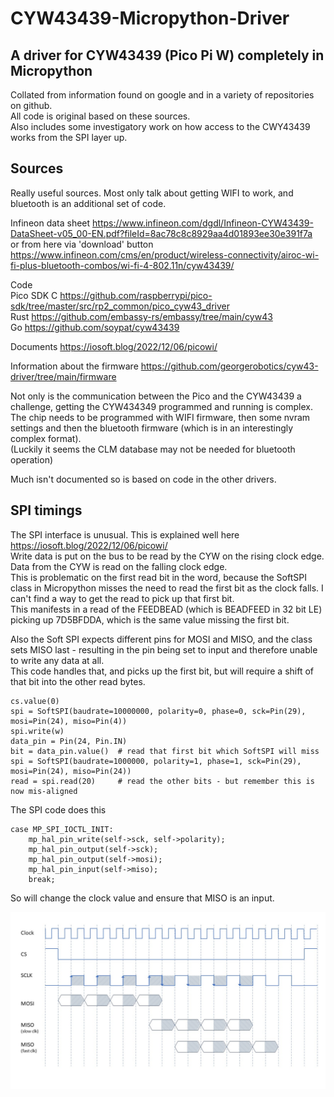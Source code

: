 # CYW43439-Micropython-Driver
## A driver for CYW43439 (Pico Pi W) completely in Micropython

Collated from information found on google and in a variety of repositories on github.   
All code is original based on these sources.  
Also includes some investigatory work on how access to the CWY43439 works from the SPI layer up.  


## Sources
Really useful sources. 
Most only talk about getting WIFI to work, and bluetooth is an additional set of code.   


Infineon data sheet
https://www.infineon.com/dgdl/Infineon-CYW43439-DataSheet-v05_00-EN.pdf?fileId=8ac78c8c8929aa4d01893ee30e391f7a    
or from here via 'download' button     
https://www.infineon.com/cms/en/product/wireless-connectivity/airoc-wi-fi-plus-bluetooth-combos/wi-fi-4-802.11n/cyw43439/    

Code     
Pico SDK C  https://github.com/raspberrypi/pico-sdk/tree/master/src/rp2_common/pico_cyw43_driver     
Rust        https://github.com/embassy-rs/embassy/tree/main/cyw43     
Go          https://github.com/soypat/cyw43439     

Documents
https://iosoft.blog/2022/12/06/picowi/     

Information about the firmware
https://github.com/georgerobotics/cyw43-driver/tree/main/firmware     


Not only is the communication between the Pico and the CYW43439 a challenge, getting the CYW434349 programmed and running is complex.   
The chip needs to be programmed with WIFI firmware, then some nvram settings and then the bluetooth firmware (which is in an interestingly complex format).   
(Luckily it seems the CLM database may not be needed for bluetooth operation)    

Much isn't documented so is based on code in the other drivers.   

## SPI timings

The SPI interface is unusual. This is explained well here https://iosoft.blog/2022/12/06/picowi/   
Write data is put on the bus to be read by the CYW on the rising clock edge.       
Data from the CYW is read on the falling clock edge.   
This is problematic on the first read bit in the word, because the SoftSPI class in Micropython misses the need to read the first bit as the clock falls. I can't find a way to get the read to pick up that first bit.    
This manifests in a read of the FEEDBEAD (which is BEADFEED in 32 bit LE) picking up 7D5BFDDA, which is the same value missing the first bit.   

Also the Soft SPI expects different pins for MOSI and MISO, and the class sets MISO last - resulting in the pin being set to input and therefore unable to write any data at all.    
This code handles that, and picks up the first bit, but will require a shift of that bit into the other read bytes.   
```
cs.value(0)
spi = SoftSPI(baudrate=10000000, polarity=0, phase=0, sck=Pin(29), mosi=Pin(24), miso=Pin(4))
spi.write(w)
data_pin = Pin(24, Pin.IN)
bit = data_pin.value()  # read that first bit which SoftSPI will miss
spi = SoftSPI(baudrate=1000000, polarity=1, phase=1, sck=Pin(29), mosi=Pin(24), miso=Pin(24))
read = spi.read(20)     # read the other bits - but remember this is now mis-aligned
```

The SPI code does this
```
case MP_SPI_IOCTL_INIT:
    mp_hal_pin_write(self->sck, self->polarity);
    mp_hal_pin_output(self->sck);
    mp_hal_pin_output(self->mosi);
    mp_hal_pin_input(self->miso);
    break;
```
So will change the clock value and ensure that MISO is an input.    

<p align="center">
  <img src="https://github.com/paulhamsh/CYW43439-Micropython-Driver/blob/main/CYW Timing.jpg" width="700" title="Timings">
</p>

